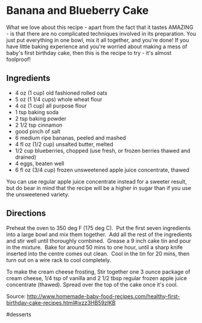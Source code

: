 # Banana and Blueberry Cake

What we love about this recipe - apart from the fact that it tastes AMAZING - is that there are no complicated techniques involved in its preparation. You just put everything in one bowl, mix it all together, and you're done! If you have little baking experience and you're worried about making a mess of baby's first birthday cake, then this is the recipe to try - it's almost foolproof!

## Ingredients
* 4 oz (1 cup) old fashioned rolled oats
* 5 oz (1 1/4 cups) whole wheat flour
* 4 oz (1 cup) all purpose flour
* 1 tsp baking soda
* 2 tsp baking powder
* 2 1/2 tsp cinnamon
* good pinch of salt
* 6 medium ripe bananas, peeled and mashed
* 4 fl oz (1/2 cup) unsalted butter, melted
* 1/2 cup blueberries, chopped (use fresh, or frozen berries thawed and drained)
* 4 eggs, beaten well
* 6 fl oz (3/4 cup) frozen unsweetened apple juice concentrate, thawed

You can use regular apple juice concentrate instead for a sweeter result, but do bear in mind that the recipe will be a higher in sugar than if you use the unsweetened variety. 

## Directions

Preheat the oven to 350 deg F (175 deg C).  Put the first seven ingredients into a large bowl and mix them together.  Add all the rest of the ingredients and stir well until thoroughly combined.  Grease a 9 inch cake tin and pour in the mixture.  Bake for around 50 mins to one hour, until a sharp knife inserted into the centre comes out clean.  Cool in the tin for 20 mins, then turn out on a wire rack to cool completely.

To make the cream cheese frosting,
Stir together one 3 ounce package of cream cheese, 1/4 tsp of vanilla and 2 1/2 tbsp regular frozen apple juice concentrate (thawed). Spread over the top of the cake once it's cool.

Source: http://www.homemade-baby-food-recipes.com/healthy-first-birthday-cake-recipes.html#ixzz3HB59zlKB

#desserts
